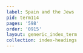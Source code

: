 ```yaml
---
label: Spain and the Jews
pid: term114
pages: '598'
order: '0915'
layout: generic_index_term
collection: index-headings
---
```

